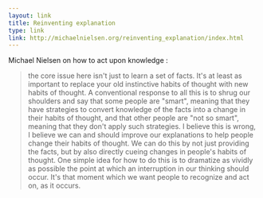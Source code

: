 ```yaml
---
layout: link
title: Reinventing explanation
type: link
link: http://michaelnielsen.org/reinventing_explanation/index.html
---
```


Michael Nielsen on how to act upon knowledge :

> the core issue here isn't just to learn a set of facts. It's at least as  important to replace your old instinctive habits of thought with new habits of thought. 
A conventional response to all this is to shrug our shoulders and say that some people are "smart", meaning that they have strategies to convert knowledge of the facts into a change in their habits of thought, and that other people are "not so smart", meaning that they don't apply such strategies. I believe this is wrong, I believe we can and should improve our explanations to help people change their habits of thought.
We can do this by not just providing the facts, but by also directly cueing changes in people's habits of thought. One simple idea for how to do this is to dramatize as vividly as possible the point at which an interruption in our thinking should occur. It's that moment which we want people to recognize and act on, as it occurs.
